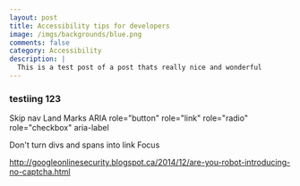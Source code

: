 ```yaml
---
layout: post
title: Accessibility tips for developers
image: /imgs/backgrounds/blue.png
comments: false
category: Accessibility
description: |
  This is a test post of a post thats really nice and wonderful
---
```


### testiing 123

Skip nav
Land Marks
ARIA
role="button"
role="link"
role="radio"
role="checkbox"
aria-label

Don't turn divs and spans into link
Focus

http://googleonlinesecurity.blogspot.ca/2014/12/are-you-robot-introducing-no-captcha.html


<!-- 
![yakocat]({{ site.url }}/imgs/yaktocat.png) -->